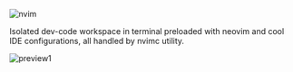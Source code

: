 ![nvim](https://github.com/myselfakashagarwal/nvimc/assets/106314226/bf6ce77f-a794-41a6-9ef3-d67d0de234b7)

Isolated dev-code workspace in terminal preloaded with neovim and cool IDE configurations, all handled by nvimc utility.

![preview1](https://github.com/myselfakashagarwal/nvimc/assets/106314226/fccd1ea7-0045-40ba-bcb8-7d6928001e10)
